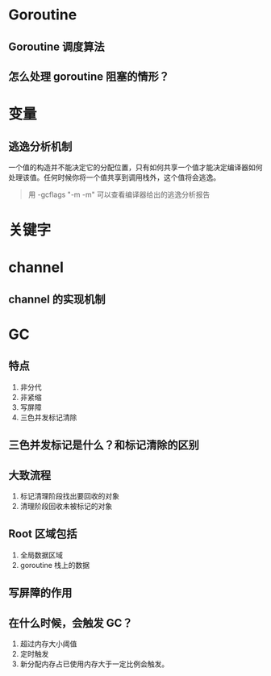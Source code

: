 # Goroutine

## Goroutine 调度算法

## 怎么处理 goroutine 阻塞的情形？

# 变量

## 逃逸分析机制

一个值的构造并不能决定它的分配位置，只有如何共享一个值才能决定编译器如何处理该值。任何时候你将一个值共享到调用栈外，这个值将会逃逸。

> 用 -gcflags "-m -m" 可以查看编译器给出的逃逸分析报告

# 关键字

# channel

## channel 的实现机制

# GC

## 特点

1. 非分代
2. 非紧缩
3. 写屏障
4. 三色并发标记清除

## 三色并发标记是什么？和标记清除的区别

## 大致流程

1. 标记清理阶段找出要回收的对象
2. 清理阶段回收未被标记的对象

## Root 区域包括

1. 全局数据区域
2. goroutine 栈上的数据

## 写屏障的作用

## 在什么时候，会触发 GC？

1. 超过内存大小阈值
2. 定时触发
3. 新分配内存占已使用内存大于一定比例会触发。
